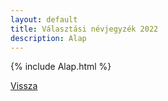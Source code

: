 ```yaml
---
layout: default
title: Választási névjegyzék 2022
description: Alap
---
```


{% include Alap.html %}

[Vissza](./)